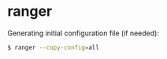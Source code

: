 # ranger

Generating initial configuration file (if needed):

```sh
$ ranger --copy-config=all
```

